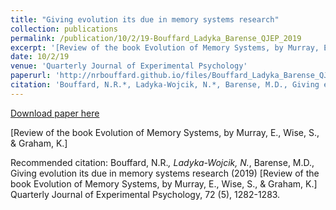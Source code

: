 ```yaml
---
title: "Giving evolution its due in memory systems research"
collection: publications
permalink: /publication/10/2/19-Bouffard_Ladyka_Barense_QJEP_2019
excerpt: '[Review of the book Evolution of Memory Systems, by Murray, E., Wise, S., &amp; Graham, K.]'
date: 10/2/19
venue: 'Quarterly Journal of Experimental Psychology'
paperurl: 'http://nrbouffard.github.io/files/Bouffard_Ladyka_Barense_QJEP_2019.pdf'
citation: 'Bouffard, N.R.*, Ladyka-Wojcik, N.*, Barense, M.D., Giving evolution its due in memory systems research (2019) [Review of the book Evolution of Memory Systems, by Murray, E., Wise, S., &amp; Graham, K.] Quarterly Journal of Experimental Psychology, 72 (5), 1282-1283.'
---
```


<a href='http://nrbouffard.github.io/files/Bouffard_Ladyka_Barense_QJEP_2019.pdf'>Download paper here</a>

[Review of the book Evolution of Memory Systems, by Murray, E., Wise, S., &amp; Graham, K.]

Recommended citation: Bouffard, N.R.*, Ladyka-Wojcik, N.*, Barense, M.D., Giving evolution its due in memory systems research (2019) [Review of the book Evolution of Memory Systems, by Murray, E., Wise, S., & Graham, K.] Quarterly Journal of Experimental Psychology, 72 (5), 1282-1283.